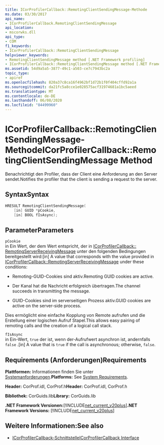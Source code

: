 ```yaml
---
title: ICorProfilerCallback::RemotingClientSendingMessage-Methode
ms.date: 03/30/2017
api_name:
- ICorProfilerCallback.RemotingClientSendingMessage
api_location:
- mscorwks.dll
api_type:
- COM
f1_keywords:
- ICorProfilerCallback::RemotingClientSendingMessage
helpviewer_keywords:
- RemotingClientSendingMessage method [.NET Framework profiling]
- ICorProfilerCallback::RemotingClientSendingMessage method [.NET Framework profiling]
ms.assetid: 54d9a5a5-3877-49c1-a503-ce7c7943bc2a
topic_type:
- apiref
ms.openlocfilehash: 820a37c8ca16f4962bf1d72b1f0f404cffd92a1a
ms.sourcegitcommit: da21fc5a8cce1e028575acf31974681a1bc5aeed
ms.translationtype: MT
ms.contentlocale: de-DE
ms.lasthandoff: 06/08/2020
ms.locfileid: "84499960"
---
```

# <a name="icorprofilercallbackremotingclientsendingmessage-method"></a><span data-ttu-id="1e38f-102">ICorProfilerCallback::RemotingClientSendingMessage-Methode</span><span class="sxs-lookup"><span data-stu-id="1e38f-102">ICorProfilerCallback::RemotingClientSendingMessage Method</span></span>
<span data-ttu-id="1e38f-103">Benachrichtigt den Profiler, dass der Client eine Anforderung an den Server sendet.</span><span class="sxs-lookup"><span data-stu-id="1e38f-103">Notifies the profiler that the client is sending a request to the server.</span></span>  
  
## <a name="syntax"></a><span data-ttu-id="1e38f-104">Syntax</span><span class="sxs-lookup"><span data-stu-id="1e38f-104">Syntax</span></span>  
  
```cpp  
HRESULT RemotingClientSendingMessage(  
    [in] GUID *pCookie,  
    [in] BOOL fIsAsync);  
```  
  
## <a name="parameters"></a><span data-ttu-id="1e38f-105">Parameter</span><span class="sxs-lookup"><span data-stu-id="1e38f-105">Parameters</span></span>  
 `pCookie`  
 <span data-ttu-id="1e38f-106">in Ein Wert, der dem Wert entspricht, der in [ICorProfilerCallback:: RemotingServerReceivingMessage](icorprofilercallback-remotingserverreceivingmessage-method.md) unter den folgenden Bedingungen bereitgestellt wird:</span><span class="sxs-lookup"><span data-stu-id="1e38f-106">[in] A value that corresponds with the value provided in [ICorProfilerCallback::RemotingServerReceivingMessage](icorprofilercallback-remotingserverreceivingmessage-method.md) under these conditions:</span></span>  
  
- <span data-ttu-id="1e38f-107">Remoting-GUID-Cookies sind aktiv.</span><span class="sxs-lookup"><span data-stu-id="1e38f-107">Remoting GUID cookies are active.</span></span>  
  
- <span data-ttu-id="1e38f-108">Der Kanal hat die Nachricht erfolgreich übertragen.</span><span class="sxs-lookup"><span data-stu-id="1e38f-108">The channel succeeds in transmitting the message.</span></span>  
  
- <span data-ttu-id="1e38f-109">GUID-Cookies sind im serverseitigen Prozess aktiv.</span><span class="sxs-lookup"><span data-stu-id="1e38f-109">GUID cookies are active on the server-side process.</span></span>  
  
 <span data-ttu-id="1e38f-110">Dies ermöglicht eine einfache Kopplung von Remote aufrufen und die Erstellung einer logischen Aufruf Stapel.</span><span class="sxs-lookup"><span data-stu-id="1e38f-110">This allows easy pairing of remoting calls and the creation of a logical call stack.</span></span>  
  
 `fIsAsync`  
 <span data-ttu-id="1e38f-111">in Ein-Wert, `true` der ist, wenn der-Aufrufwert asynchron ist, andernfalls `false` .</span><span class="sxs-lookup"><span data-stu-id="1e38f-111">[in] A value that is `true` if the call is asynchronous; otherwise, `false`.</span></span>  
  
## <a name="requirements"></a><span data-ttu-id="1e38f-112">Requirements (Anforderungen)</span><span class="sxs-lookup"><span data-stu-id="1e38f-112">Requirements</span></span>  
 <span data-ttu-id="1e38f-113">**Plattformen:** Informationen finden Sie unter [Systemanforderungen](../../get-started/system-requirements.md).</span><span class="sxs-lookup"><span data-stu-id="1e38f-113">**Platforms:** See [System Requirements](../../get-started/system-requirements.md).</span></span>  
  
 <span data-ttu-id="1e38f-114">**Header:** CorProf.idl, CorProf.h</span><span class="sxs-lookup"><span data-stu-id="1e38f-114">**Header:** CorProf.idl, CorProf.h</span></span>  
  
 <span data-ttu-id="1e38f-115">**Bibliothek:** CorGuids.lib</span><span class="sxs-lookup"><span data-stu-id="1e38f-115">**Library:** CorGuids.lib</span></span>  
  
 <span data-ttu-id="1e38f-116">**.NET Framework Versionen:**[!INCLUDE[net_current_v20plus](../../../../includes/net-current-v20plus-md.md)]</span><span class="sxs-lookup"><span data-stu-id="1e38f-116">**.NET Framework Versions:** [!INCLUDE[net_current_v20plus](../../../../includes/net-current-v20plus-md.md)]</span></span>  
  
## <a name="see-also"></a><span data-ttu-id="1e38f-117">Weitere Informationen:</span><span class="sxs-lookup"><span data-stu-id="1e38f-117">See also</span></span>

- [<span data-ttu-id="1e38f-118">ICorProfilerCallback-Schnittstelle</span><span class="sxs-lookup"><span data-stu-id="1e38f-118">ICorProfilerCallback Interface</span></span>](icorprofilercallback-interface.md)
